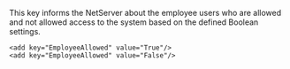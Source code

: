 <properties date="2016-05-10"
SortOrder="87"
/>

This key informs the NetServer about the employee users who are allowed and not allowed access to the system based on the defined Boolean settings.

 

```
<add key="EmployeeAllowed" value="True"/>
<add key="EmployeeAllowed" value="False"/>

 

 
```
